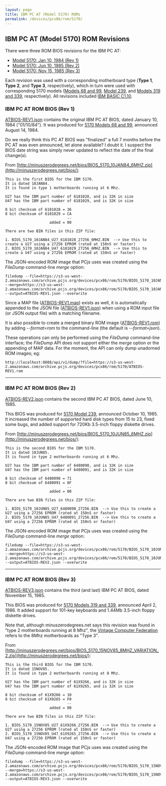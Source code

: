 ```yaml
---
layout: page
title: IBM PC AT (Model 5170) ROMs
permalink: /devices/pcx86/rom/5170/
---
```


IBM PC AT (Model 5170) ROM Revisions
------------------------------------

There were three ROM BIOS revisions for the IBM PC AT:

- [Model 5170: Jan 10, 1984 (Rev 1)](#ibm-pc-at-rom-bios-rev-1)
- [Model 5170: Jun 10, 1985 (Rev 2)](#ibm-pc-at-rom-bios-rev-2)
- [Model 5170: Nov 15, 1985 (Rev 3)](#ibm-pc-at-rom-bios-rev-3)

Each revision was used with a corresponding motherboard type (**Type 1**, **Type 2**, and **Type 3**, respectively),
which in turn were used with corresponding 5170 models ([Models 68 and 99](/devices/pcx86/machine/5170/#models-68-and-99),
[Model 239](/devices/pcx86/machine/5170/#model-239), and
[Models 319 and 339](/devices/pcx86/machine/5170/#models-319-and-339), respectively).  All revisions included
[IBM BASIC C1.10](../5160/basic/BASIC110.json).

### IBM PC AT ROM BIOS (Rev 1)

[ATBIOS-REV1.json](1984-01-10/ATBIOS-REV1.json) contains the original IBM PC AT BIOS, dated January 10, 1984
("01/10/84").  It was produced for [5170 Models 68 and 99](/devices/pcx86/machine/5170/#models-68-and-99),
announced August 14, 1984.

Do we really think this PC AT BIOS was "finalized" a full 7 months before the PC AT was even announced, let alone
available?  I doubt it.  I suspect the BIOS date string was simply never updated to reflect the date of the final
change(s).

From [http://minuszerodegrees.net/bios/BIOS_5170_10JAN84_6MHZ.zip](http://minuszerodegrees.net/bios/):

	This is the first BIOS for the IBM 5170.
	It is dated 10JAN84.
	It is found in type 1 motherboards running at 6 Mhz.
	
	U27 has the IBM part number of 6181028, and is 32K in size
	U47 has the IBM part number of 6181029, and is 32K in size
	
	8 bit checksum of 6181028 = 36
	8 bit checksum of 6181029 = CA
	                            --
	                    added = 00
	
	There are two BIN files in this ZIP file:
	
	1. BIOS_5170_10JAN84_U27_6181028_27256_6MHZ.BIN  --> Use this to create a U27 using a 27256 EPROM (rated at 150nS or faster)
	2. BIOS_5170_10JAN84_U47_6181029_27256_6MHZ.BIN  --> Use this to create a U47 using a 27256 EPROM (rated at 150nS or faster)

The JSON-encoded ROM image that PCjs uses was created using the *FileDump* command-line *merge* option:

	filedump --file=https://s3-us-west-2.amazonaws.com/archive.pcjs.org/devices/pcx86/rom/5170/BIOS_5170_10JAN84_U27_6181028_27256_6MHZ.BIN --merge=https://s3-us-west-2.amazonaws.com/archive.pcjs.org/devices/pcx86/rom/5170/BIOS_5170_10JAN84_U47_6181029_27256_6MHZ.BIN --output=ATBIOS-REV1.json --overwrite
	
Since a MAP file ([ATBIOS-REV1.map](1984-01-10/ATBIOS-REV1.map)) exists as well, it is automatically appended to the JSON file
([ATBIOS-REV1.json](1984-01-10/ATBIOS-REV1.json)) when using a ROM input file (or JSON output file) with a matching filename.

It is also possible to create a merged binary ROM image ([ATBIOS-REV1.rom](https://s3-us-west-2.amazonaws.com/archive.pcjs.org/devices/pcx86/rom/5170/ATBIOS-REV1.rom))
by adding *--format=rom* to the command-line (the default is *--format=json*).

These operations can only be performed using the *FileDump* command-line interface; the *FileDump* API does not support
either the *merge* option or the appending of MAP data.  For the moment, the API can only dump unadorned ROM images; eg:

	http://localhost:8088/api/v1/dump/?file=https://s3-us-west-2.amazonaws.com/archive.pcjs.org/devices/pcx86/rom/5170/ATBIOS-REV1.rom

---

### IBM PC AT ROM BIOS (Rev 2)

[ATBIOS-REV2.json](1985-06-10/ATBIOS-REV2.json) contains the second IBM PC AT BIOS, dated June 10, 1985.

This BIOS was produced for [5170 Model 239](/devices/pcx86/machine/5170/#model-239), announced October 10,
1985.  It increased the number of supported hard disk types from 15 to 23, fixed some bugs, and added support for 720Kb
3.5-inch floppy diskette drives.

From [http://minuszerodegrees.net/bios/BIOS_5170_10JUN85_6MHZ.zip](http://minuszerodegrees.net/bios/):

	This is the second BIOS for the IBM 5170.
	It is dated 10JUN85.
	It is found in type 2 motherboards running at 6 Mhz.
	
	U27 has the IBM part number of 6480090, and is 32K in size
	U47 has the IBM part number of 6480091, and is 32K in size
	
	8 bit checksum of 6480090 = 71
	8 bit checksum of 6480091 = 8F
	                            --
	                    added = 00
	
	There are two BIN files in this ZIP file:
	
	1. BIOS_5170_10JUN85_U27_6480090_27256.BIN  --> Use this to create a U27 using a 27256 EPROM (rated at 150nS or faster)
	2. BIOS_5170_10JUN85_U47_6480091_27256.BIN  --> Use this to create a U47 using a 27256 EPROM (rated at 150nS or faster)

The JSON-encoded ROM image that PCjs uses was created using the *FileDump* command-line *merge* option:

	filedump --file=https://s3-us-west-2.amazonaws.com/archive.pcjs.org/devices/pcx86/rom/5170/BIOS_5170_10JUN85_U27_6480090_27256.BIN --merge=https://s3-us-west-2.amazonaws.com/archive.pcjs.org/devices/pcx86/rom/5170/BIOS_5170_10JUN85_U47_6480091_27256.BIN --output=ATBIOS-REV2.json --overwrite

---

### IBM PC AT ROM BIOS (Rev 3)

[ATBIOS-REV3.json](1985-11-15/ATBIOS-REV3.json) contains the third (and last) IBM PC AT BIOS, dated November 15, 1985.

This BIOS was produced for [5170 Models 319 and 339](/devices/pcx86/machine/5170/#models-319-and-339),
announced April 2, 1986.  It added support for 101-key keyboards and 1.44Mb 3.5-inch floppy diskette drives.

Note that, although minuszerodegrees.net says this revision was found in "type 2 motherboards running at 8 Mhz",
the [Vintage Computer Federation](http://www.vcfed.org/forum/showthread.php?26480) refers to the 8Mhz motherboards as
"Type 3".

From [http://minuszerodegrees.net/bios/BIOS_5170_15NOV85_8MHZ_VARIATION_2.zip](http://minuszerodegrees.net/bios/):

	This is the third BIOS for the IBM 5170.
	It is dated 15NOV85.
	It is found in type 2 motherboards running at 8 Mhz.
	
	U27 has the IBM part number of 61X9266, and is 32K in size
	U47 has the IBM part number of 61X9265, and is 32K in size
	
	8 bit checksum of 61X9266 = 10
	8 bit checksum of 61X9265 = F0
	                            --
	                    added = 00
	
	There are two BIN files in this ZIP file:
	
	1. BIOS_5170_15NOV85_U27_61X9266_27256.BIN  --> Use this to create a U27 using a 27256 EPROM (rated at 150nS or faster)
	2. BIOS_5170_15NOV85_U47_61X9265_27256.BIN  --> Use this to create a U47 using a 27256 EPROM (rated at 150nS or faster)

The JSON-encoded ROM image that PCjs uses was created using the *FileDump* command-line *merge* option:

	filedump --file=https://s3-us-west-2.amazonaws.com/archive.pcjs.org/devices/pcx86/rom/5170/BIOS_5170_15NOV85_U27_61X9266_27256.BIN --merge=https://s3-us-west-2.amazonaws.com/archive.pcjs.org/devices/pcx86/rom/5170/BIOS_5170_15NOV85_U47_61X9265_27256.BIN --output=ATBIOS-REV3.json --overwrite
